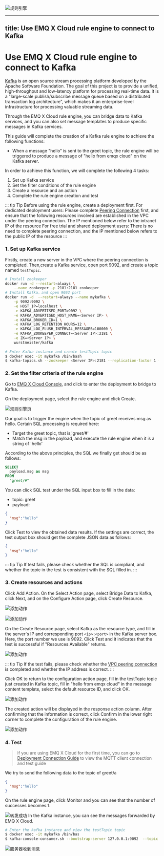 ![规则引擎](./_assets/web_hook.jpg)

---
title: Use EMQ X Cloud rule engine to connect to Kafka
---

# Use EMQ X Cloud rule engine to connect to Kafka

[Kafka](https://kafka.apache.org/) is an open source stream processing platform developed by the Apache Software Foundation. The goal of this project is to provide a unified, high-throughput and low-latency platform for processing real-time data. It is a "large-scale publish/subscribe message queue based on a distributed transaction log architecture", which makes it an enterprise-level infrastructure for processing valuable streaming data.

Through the EMQ X Cloud rule engine, you can bridge data to Kafka services, and you can also set message templates to produce specific messages in Kafka services.

This guide will complete the creation of a Kafka rule engine to achieve the following functions:

* When a message "hello" is sent to the greet topic, the rule engine will be triggered to produce a message of "hello from emqx cloud"  on the Kafka server.



In order to achieve this function, we will complete the following 4 tasks:

1. Set up Kafka service
2. Set the filter conditions of the rule engine
3. Create a resource and an action
4. Complete the rule engine creation and test

::: tip Tip
Before using the rule engine, create a deployment first.
For dedicated deployment users: Please complete [Peering Connection](../../deployments/vpc_peering.md) first, and ensure that the following resources involved are established in the VPC under the peering connection. The IP mentioned below refer to the intranet IP of the resource
For free trial and shared deployment users: There is no need to complete peering connection, and the IP mentioned below refers to the public IP of the resource
:::

### 1. Set up Kafka service

Firstly, create a new server in the VPC where the peering connection is completed. Then,create a Kafka service, open port 9092, and create a topic named `testTopic`.

```sh
# Install zookeeper
docker run -d --restart=always \
    --name zookeeper -p 2181:2181 zookeeper
# Install Kafka，and open 9092 port
docker run -d  --restart=always --name mykafka \
    -p 9092:9092 \
    -e HOST_IP=localhost \
    -e KAFKA_ADVERTISED_PORT=9092 \
    -e KAFKA_ADVERTISED_HOST_NAME=<Server IP> \
    -e KAFKA_BROKER_ID=1 \
    -e KAFKA_LOG_RETENTION_HOURS=12 \
    -e KAFKA_LOG_FLUSH_INTERVAL_MESSAGES=100000 \
    -e KAFKA_ZOOKEEPER_CONNECT=<Server IP>:2181 \
    -e ZK=<Server IP> \
    wurstmeister/kafka
    
# Enter Kafka instance and create testTopic topic
$ docker exec -it mykafka /bin/bash
$ kafka-topics.sh --zookeeper <Server IP>:2181 --replication-factor 1 --partitions 1 --topic testTopic --create
```

### 2. Set the filter criteria of the rule engine

Go to [EMQ X Cloud Console](https://cloud.emqx.io/console/), and click to enter the deployment to bridge to Kafka.

On the deployment page, select the rule engine and click Create.

![规则引擎页](./_assets/view_rule_engine.png)

Our goal is to trigger the engine when the topic of greet receives msg as hello. Certain SQL processing is required here:

* Target the greet topic, that is,'greet/#'
* Match the msg in the payload, and execute the rule engine when it is a string of 'hello'

According to the above principles, the SQL we finally get should be as follows:

```sql
SELECT
  payload.msg as msg
FROM
  "greet/#"
```

You can click SQL test under the SQL input box to fill in the data:

* topic: greet
* payload:
```json
{
  "msg":"hello"
}
```

Click Test to view the obtained data results. If the settings are correct, the test output box should get the complete JSON data as follows:
```json
{
  "msg":"hello"
}
```

::: tip Tip
If test fails, please check whether the SQL is compliant, and whether the topic in the test is consistent with the SQL filled in.
:::

### 3. Create resources and actions

Click Add Action. On the Select Action page, select Bridge Data to Kafka, click Next, and on the Configure Action page, click Create Resource.

![添加动作](./_assets/add_webhook_action01.png)

![添加动作](./_assets/add_kafka_action02.png)

On the Create Resource page, select Kafka as the resource type, and fill in the server's IP and corresponding port `<ip>:<port>` in the Kafka server box. Here, the port number we use is 9092. Click Test and  it indicates that the test is successful if "Resources Available" returns.

![添加动作](./_assets/add_kafka_action03.png)

::: tip Tip
If the test fails, please check whether the [VPC peering connection](../../deployments/vpc_peering.md) is completed and whether the IP address is correct. 
:::

Click OK to return to the configuration action page, fill in the testTopic topic just created in Kafka topic, fill in "hello from emqx cloud" in the message content template, select the default resource ID, and click OK.

![添加动作](./_assets/add_kafka_action04.png)

The created action will be displayed in the response action column. After confirming that the information is correct, click Confirm in the lower right corner to complete the configuration of the rule engine.

![添加动作](./_assets/add_kafka_action05.png)

### 4. Test

>If you are using EMQ X Cloud for the first time, you can go to [Deployment Connection Guide](../../connect_to_deployments/README.md) to view the MQTT client connection and test guide

We try to send the following data to the topic of greet/a

```json
{
  "msg":"hello"
}
```
On the rule engine page, click Monitor and you can see that the number of successes becomes 1.

![转发成功](./_assets/add_kafka_action06.png)
In the Kafka instance, you can see the messages forwarded by EMQ X Cloud.

```sh
# Enter the kafka instance and view the testTopic topic
$ docker exec -it mykafka /bin/bas
$ kafka-console-consumer.sh --bootstrap-server 127.0.0.1:9092  --topic testTopic --from-beginning
```
![服务器收到消息](./_assets/add_kafka_action07.png)

